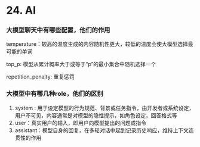 # 24. AI

### 大模型聊天中有哪些配置，他们的作用

temperature：较高的温度生成的内容随机性更大，较低的温度会使大模型选择最可能的单词

top_p: 模型从累计概率大于或等于“p”的最小集合中随机选择一个

repetition_penalty: 重复惩罚

### 大模型中有哪几种role，他们的区别

1. system : 用于设定模型的行为规范、背景或任务指令，由开发者或系统设定，用户不可见，内容通常是对模型的隐性提示，如角色设定，回答格式等
2. user：真实用户的输入，即用户向模型提出的问题或指令
3. assistant：模型自身的回复，在多轮对话中起到记录历史响应，维持上下文连贯性的作用